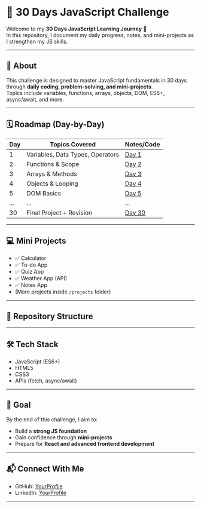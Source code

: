 # 🚀 30 Days JavaScript Challenge

Welcome to my **30 Days JavaScript Learning Journey** 🎯  
In this repository, I document my daily progress, notes, and mini-projects as I strengthen my JS skills.

---

## 📌 About
This challenge is designed to master JavaScript fundamentals in 30 days through **daily coding, problem-solving, and mini-projects**.  
Topics include variables, functions, arrays, objects, DOM, ES6+, async/await, and more.

---

## 🗓️ Roadmap (Day-by-Day)

| Day  | Topics Covered | Notes/Code |
|------|----------------|------------|
| 1    | Variables, Data Types, Operators | [Day 1](./Day01) |
| 2    | Functions & Scope | [Day 2](./Day02) |
| 3    | Arrays & Methods | [Day 3](./Day03) |
| 4    | Objects & Looping | [Day 4](./Day04) |
| 5    | DOM Basics | [Day 5](./Day05) |
| ...  | ... | ... |
| 30   | Final Project + Revision | [Day 30](./Day30) |

---

## 💻 Mini Projects
- ✅ Calculator  
- ✅ To-do App  
- ✅ Quiz App  
- ✅ Weather App (API)  
- ✅ Notes App  
- (More projects inside `/projects` folder)

---

## 📂 Repository Structure



---

## 🛠️ Tech Stack
- JavaScript (ES6+)
- HTML5
- CSS3
- APIs (fetch, async/await)

---

## 🎯 Goal
By the end of this challenge, I aim to:
- Build a **strong JS foundation**  
- Gain confidence through **mini-projects**  
- Prepare for **React and advanced frontend development**

---

## 📬 Connect With Me
- GitHub: [YourProfile](https://github.com/Niteshkumarchauhan)  
- LinkedIn: [YourProfile](https://www.linkedin.com/in/nitesh-kumar-chauhan/)

---

